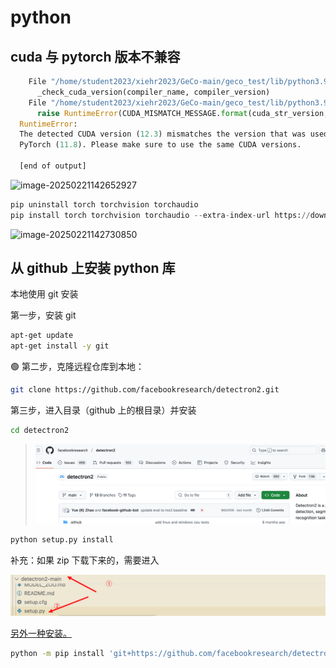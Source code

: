 # python

## cuda 与 pytorch 版本不兼容

```python
    File "/home/student2023/xiehr2023/GeCo-main/geco_test/lib/python3.9/site-packages/torch/utils/cpp_extension.py", line 552, in build_extensions
      _check_cuda_version(compiler_name, compiler_version)
    File "/home/student2023/xiehr2023/GeCo-main/geco_test/lib/python3.9/site-packages/torch/utils/cpp_extension.py", line 447, in _check_cuda_version
      raise RuntimeError(CUDA_MISMATCH_MESSAGE.format(cuda_str_version, torch.version.cuda))
  RuntimeError:
  The detected CUDA version (12.3) mismatches the version that was used to compile
  PyTorch (11.8). Please make sure to use the same CUDA versions.
  
  [end of output]
```

![image-20250221142652927](images/image-20250221142652927.png)

```python
pip uninstall torch torchvision torchaudio
pip install torch torchvision torchaudio --extra-index-url https://download.pytorch.org/whl/cu123
```

![image-20250221142730850](images/image-20250221142730850.png)

## 从 github 上安装 python 库

本地使用 git 安装

第一步，安装 git

```bash
apt-get update
apt-get install -y git
```

🟢 第二步，克隆远程仓库到本地：

```bash
git clone https://github.com/facebookresearch/detectron2.git
```
第三步，进入目录（github 上的根目录）并安装

```bash
cd detectron2
```

> ![image-20250227211259636](images/image-20250227211259636.png)
>

```bash
python setup.py install
```

补充：如果 zip 下载下来的，需要进入

![image-20250227211829255](images/image-20250227211829255.png)

[另外一种安装。](https://detectron2.readthedocs.io/en/latest/tutorials/install.html)

```bash
python -m pip install 'git+https://github.com/facebookresearch/detectron2.git'
```

